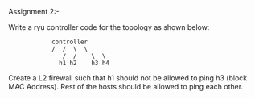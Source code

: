 Assignment 2:-

Write a ryu controller code for the topology as shown below:	

				controller
				/  /  \  \
			       /  /    \  \
			      h1 h2    h3 h4
Create a L2 firewall such that h1 should not be allowed to ping h3 (block MAC Address). 
Rest of the hosts should be allowed to ping each other.
